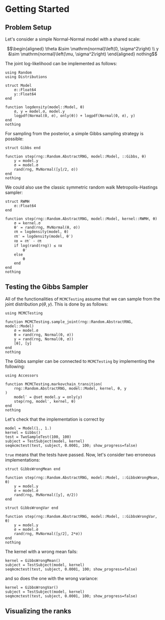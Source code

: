 
# Getting Started

## Problem Setup
Let's consider a simple Normal-Normal model with a shared scale:
```math
\begin{aligned}
\theta &\sim \mathrm{normal}\left(0,   \sigma^2\right) \\
y      &\sim \mathrm{normal}\left(\mu, \sigma^2\right)
\end{aligned}
nothing
```

The joint log-likelihood can be implemented as follows:
```@example started
using Random
using Distributions

struct Model
    σ::Float64
    y::Float64
end

function logdensity(model::Model, θ)
    σ, y = model.σ, model.y
    logpdf(Normal(0, σ), only(θ)) + logpdf(Normal(0, σ), y)
end
nothing
```
For sampling from the posterior, a simple Gibbs sampling strategy is possible:
```@example started
struct Gibbs end

function step(rng::Random.AbstractRNG, model::Model, ::Gibbs, θ)
    y = model.y
	σ = model.σ
    rand(rng, MvNormal([y]/2, σ))
end
nothing
```
We could also use the classic symmetric random walk Metropolis-Hastings sampler:
```@example started
struct RWMH
    σ::Float64
end

function step(rng::Random.AbstractRNG, model::Model, kernel::RWMH, θ)
	σ = kernel.σ
    θ′ = rand(rng, MvNormal(θ, σ))
    ℓπ = logdensity(model, θ)
    ℓπ′ = logdensity(model, θ′)
    ℓα = ℓπ′ - ℓπ
    if log(rand(rng)) ≤ ℓα
        θ′
    else
        θ
    end
end
nothing
```

## Testing the Gibbs Sampler
All of the functionalities of `MCMCTesting` assume that we can sample from the joint distribution $p(\theta, y)$.
This is done by as follows:
```@example started
using MCMCTesting

function MCMCTesting.sample_joint(rng::Random.AbstractRNG, model::Model)
	σ = model.σ
    θ = rand(rng, Normal(0, σ))
    y = rand(rng, Normal(θ, σ))
    [θ], [y]
end
nothing
```

The Gibbs sampler can be connected to `MCMCTesting` by implementing the following:

```@example started
using Accessors

function MCMCTesting.markovchain_transition(
    rng::Random.AbstractRNG, model::Model, kernel, θ, y
)
	model′ = @set model.y = only(y)
    step(rng, model′, kernel, θ)
end
nothing
```
Let's check that the implementation is correct by 

```@example started
model = Model(1., 1.)
kernel = Gibbs()
test = TwoSampleTest(100, 100)
subject = TestSubject(model, kernel)
seqmcmctest(test, subject, 0.0001, 100; show_progress=false)
```
`true` means that the tests have passed.
Now, let's consider two erroneous implementations:

```@example started
struct GibbsWrongMean end

function step(rng::Random.AbstractRNG, model::Model, ::GibbsWrongMean, θ)
    y = model.y
	σ = model.σ
    rand(rng, MvNormal([y], σ/2))
end

struct GibbsWrongVar end

function step(rng::Random.AbstractRNG, model::Model, ::GibbsWrongVar, θ)
    y = model.y
	σ = model.σ
    rand(rng, MvNormal([y/2], 2*σ))
end
nothing
```
The kernel with a wrong mean fails:
```@example started
kernel = GibbsWrongMean()
subject = TestSubject(model, kernel)
seqmcmctest(test, subject, 0.0001, 100; show_progress=false)
```
and so does the one with the wrong variance:
```@example started
kernel = GibbsWrongVar()
subject = TestSubject(model, kernel)
seqmcmctest(test, subject, 0.0001, 100; show_progress=false)
```

## Visualizing the ranks
